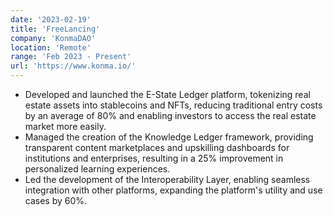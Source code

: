 ```yaml
---
date: '2023-02-19'
title: 'FreeLancing'
company: 'KonmaDAO'
location: 'Remote'
range: 'Feb 2023 - Present'
url: 'https://www.konma.io/'
---
```


- Developed and launched the E-State Ledger platform, tokenizing real estate assets into stablecoins and NFTs, reducing traditional entry costs by an average of 80% and enabling investors to access the real estate market more easily.
- Managed the creation of the Knowledge Ledger framework, providing transparent content marketplaces and upskilling dashboards for institutions and enterprises, resulting in a 25% improvement in personalized learning experiences.
- Led the development of the Interoperability Layer, enabling seamless integration with other platforms, expanding the platform's utility and use cases by 60%.
